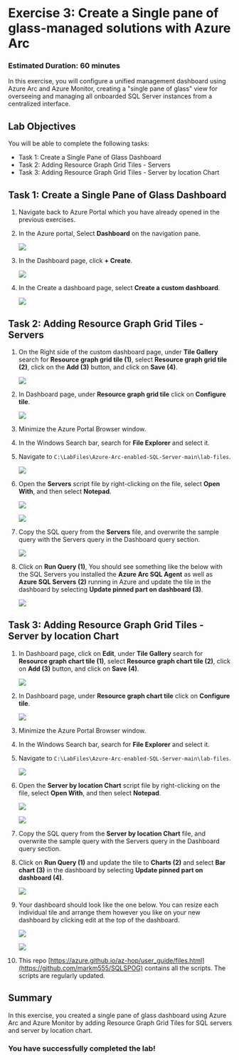 # Exercise 3: Create a Single pane of glass-managed solutions with Azure Arc 

### Estimated Duration: 60 minutes

In this exercise, you will configure a unified management dashboard using Azure Arc and Azure Monitor, creating a "single pane of glass" view for overseeing and managing all onboarded SQL Server instances from a centralized interface.

## Lab Objectives

You will be able to complete the following tasks:

- Task 1: Create a Single Pane of Glass Dashboard
- Task 2: Adding Resource Graph Grid Tiles - Servers
- Task 3: Adding Resource Graph Grid Tiles - Server by location Chart
 
## Task 1: Create a Single Pane of Glass Dashboard 
 
1. Navigate back to Azure Portal which you have already opened in the previous exercises. 
 
2. In the Azure portal, Select **Dashboard** on the navigation pane.   

    ![](media/Ex2-Task1-Step2.png)  
 
3. In the Dashboard page, click **+ Create**. 
 
    ![](media/Ex2-Task1-Step3.png) 
     
4. In the Create a dashboard page, select **Create a custom dashboard**. 
 
    ![](media/Ex2-Task1-Step4.png) 
 
## Task 2: Adding Resource Graph Grid Tiles - Servers
 
1. On the Right side of the custom dashboard page, under **Tile Gallery** search for **Resource graph grid tile (1)**, select **Resource graph grid tile (2)**, click on the **Add (3)** button, and click on **Save (4)**. 
 
   ![](media/Ex2-Task1-Step5.png) 
     
2. In Dashboard page, under **Resource graph grid tile** click on **Configure tile**.
 
   ![](media/Ex2-Task1-Step6.png)  
     
3. Minimize the Azure Portal Browser window. 
  
4. In the Windows Search bar, search for **File Explorer** and select it.

5. Navigate to `C:\LabFiles\Azure-Arc-enabled-SQL-Server-main\lab-files`. 
  
    ![](media/Ex2-Task1-Step8.png)  
  
6. Open the **Servers** script file by right-clicking on the file, select **Open With**, and then select **Notepad**. 
 
   ![](media/Ex2-Task1-Step9a.png)
     
   ![](media/Ex2-Task1-Step9b.png)  
     
7. Copy the SQL query from the **Servers** file, and overwrite the sample query with the Servers query in the Dashboard query section. 
 
   ![](media/Ex2-Task1-Step10.png)  
     
8. Click on **Run Query (1)**, You should see something like the below with the SQL Servers you installed the **Azure Arc SQL Agent** as well as **Azure SQL Servers** **(2)** running in Azure and update the tile in the dashboard by selecting **Update pinned part on dashboard (3)**. 
   
    ![](media/az-ex3-1.png) 
          
## Task 3: Adding Resource Graph Grid Tiles - Server by location Chart
     
1. In Dashboard page, click on **Edit**, under **Tile Gallery** search for **Resource graph chart tile (1)**, select **Resource graph chart tile (2)**, click on **Add (3)** button, and click on **Save (4)**. 
 
   ![](media/Ex2-Task3-Step1.png) 
     
2. In Dashboard page, under **Resource graph chart tile** click on **Configure tile**. 
 
     ![](media/Ex2-Task3-Step2.png)  
     
3. Minimize the Azure Portal Browser window. 
  
4. In the Windows Search bar, search for **File Explorer** and select it.

5. Navigate to `C:\LabFiles\Azure-Arc-enabled-SQL-Server-main\lab-files`.

   ![](media/az-ex3-4.png)
   
6. Open the **Server by location Chart** script file by right-clicking on the file, select **Open With**, and then select **Notepad**.

   ![](media/az-ex3-2.png)

   ![](media/Ex2-Task1-Step9b.png)   
      
7. Copy the SQL query from the **Server by location Chart** file, and overwrite the sample query with the Servers query in the Dashboard query section.  
 
8. Click on **Run Query (1)** and update the tile to **Charts (2)** and select **Bar chart (3)** in the dashboard by selecting **Update pinned part on dashboard (4)**. 
     
   ![](media/az-ex3-3.png) 
 
9. Your dashboard should look like the one below. You can resize each individual tile and arrange them however you like on your new dashboard by clicking edit at the top of the dashboard. 
     
    ![](media/Ex2-Task3-Step8a.png) 
     
    ![](media/Ex2-Task3-Step8c.png)   

10. This repo [https://azure.github.io/az-hop/user_guide/files.html](https://github.com/markm555/SQLSPOG) contains all the scripts. The scripts are regularly updated.

## Summary

In this exercise, you created a single pane of glass dashboard using Azure Arc and Azure Monitor by adding Resource Graph Grid Tiles for SQL servers and server by location chart.

### You have successfully completed the lab!
